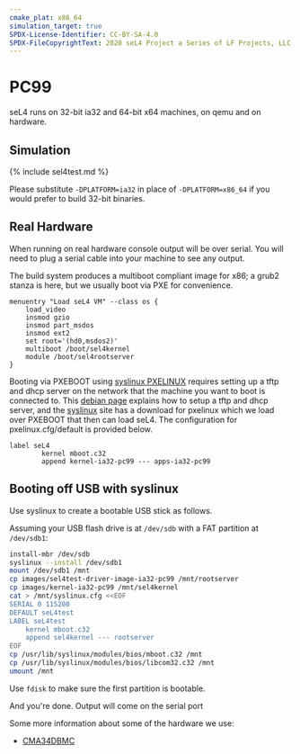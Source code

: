 ```yaml
---
cmake_plat: x86_64
simulation_target: true
SPDX-License-Identifier: CC-BY-SA-4.0
SPDX-FileCopyrightText: 2020 seL4 Project a Series of LF Projects, LLC.
---
```

# PC99
seL4 runs on 32-bit ia32 and 64-bit x64 machines, on qemu and on
hardware.

## Simulation

{% include sel4test.md %}

Please substitute `-DPLATFORM=ia32` in place of `-DPLATFORM=x86_64` if you would
prefer to build 32-bit binaries.

## Real Hardware
 When running on real hardware console output will be
over serial. You will need to plug a serial cable into your machine to
see any output.

The build system produces a multiboot compliant image for x86; a grub2
stanza is here, but we usually boot via PXE for convenience.
```
menuentry "Load seL4 VM" --class os {
    load_video
    insmod gzio
    insmod part_msdos
    insmod ext2
    set root='(hd0,msdos2)'
    multiboot /boot/sel4kernel
    module /boot/sel4rootserver
}
```

Booting via PXEBOOT using
[syslinux PXELINUX](http://www.syslinux.org/wiki/index.php?title=PXELINUX) requires setting up a tftp and dhcp server on the network
that the machine you want to boot is connected to. This
[debian page](https://debian-administration.org/article/478/Setting_up_a_server_for_PXE_network_booting) explains how to setup a tftp and dhcp server, and the
[syslinux](http://www.syslinux.org/wiki/index.php?title=Download)
site has a download for pxelinux which we load over PXEBOOT
that then can load seL4. The configuration for pxelinux.cfg/default is
provided below.
```
label seL4
        kernel mboot.c32
        append kernel-ia32-pc99 --- apps-ia32-pc99
```

## Booting off USB with syslinux

Use syslinux to create a bootable USB stick as follows.

Assuming your USB flash drive is at `/dev/sdb` with a FAT partition at
`/dev/sdb1`:
```bash
install-mbr /dev/sdb
syslinux --install /dev/sdb1
mount /dev/sdb1 /mnt
cp images/sel4test-driver-image-ia32-pc99 /mnt/rootserver
cp images/kernel-ia32-pc99 /mnt/sel4kernel
cat > /mnt/syslinux.cfg <<EOF
SERIAL 0 115200
DEFAULT seL4test
LABEL seL4test
    kernel mboot.c32
    append sel4kernel --- rootserver
EOF
cp /usr/lib/syslinux/modules/bios/mboot.c32 /mnt
cp /usr/lib/syslinux/modules/bios/libcom32.c32 /mnt
umount /mnt
```

Use `fdisk` to make sure the first partition is bootable.

And you're done. Output will come on the serial port

Some more information about some of the hardware we use:

- [CMA34DBMC](/CMA34DBMC)


